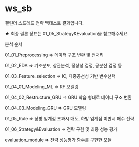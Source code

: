 # ws_sb

캘린더 스프레드 전략 백테스트 결과입니다.

★ 최종 결론 장표는 01_05_Strategy&Evaluation을 참고해주세요.


분석 순서

01_01_Preprocessing => 데이터 구조 변환 및 전처리

01_02_EDA => 기초분포, 상관분석, 정상성 검정, 공분산 검정 등

01_03_Feature_selection => IC, 다중공선성 기반 변수선택

01_04_01_Modeling_ML => RF 모델링

01_04_02_Restructure_GRU => GRU 학습 형태로 데이터 구조 변환

01_04_03_Modeling_GRU => GRU 모델링

01_05_Rule => 상방 임계점 초과시 매도, 하방 임계점 미만시 매수 전략

01_06_Strategy&Evaluation => 전략 구현 및 최종 성능 평가

evaluation_module => 전략 성능평가 함수를 구현한 모듈
